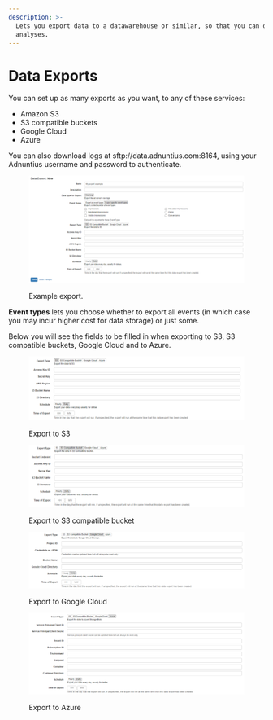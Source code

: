```yaml
---
description: >-
  Lets you export data to a datawarehouse or similar, so that you can do deep
  analyses.
---
```


# Data Exports

You can set up as many exports as you want, to any of these services:&#x20;

* Amazon S3
* S3 compatible buckets
* Google Cloud
* Azure

You can also download logs at sftp://data.adnuntius.com:8164, using your Adnuntius username and password to authenticate.&#x20;

<figure><img src="../../../.gitbook/assets/202210 Exports.png" alt=""><figcaption><p>Example export.</p></figcaption></figure>

**Event types** lets you choose whether to export all events (in which case you may incur higher cost for data storage) or just some.&#x20;

Below you will see the fields to be filled in when exporting to S3, S3 compatible buckets, Google Cloud and to Azure.&#x20;

<figure><img src="../../../.gitbook/assets/202207 Exports - S3.png" alt=""><figcaption><p>Export to S3</p></figcaption></figure>

<figure><img src="../../../.gitbook/assets/202210 Exports - S3 Compatible (2).png" alt=""><figcaption><p>Export to S3 compatible bucket</p></figcaption></figure>

<figure><img src="../../../.gitbook/assets/202210 Exports - Google Cloud.png" alt=""><figcaption><p>Export to Google Cloud</p></figcaption></figure>

<figure><img src="../../../.gitbook/assets/202210 Exports - Azure.png" alt=""><figcaption><p>Export to Azure</p></figcaption></figure>
